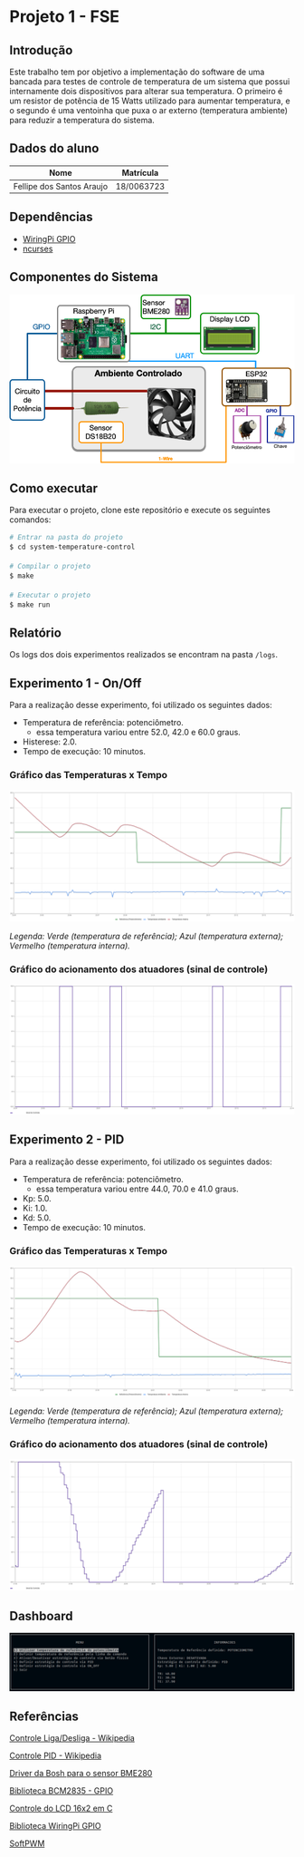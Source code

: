# Projeto 1 - FSE

## Introdução

Este trabalho tem por objetivo a implementação do software de uma bancada para testes de controle de temperatura de um sistema que possui internamente dois dispositivos para alterar sua temperatura. O primeiro é um resistor de potência de 15 Watts utilizado para aumentar temperatura, e o segundo é uma ventoinha que puxa o ar externo (temperatura ambiente) para reduzir a temperatura do sistema.

## Dados do aluno

| Nome | Matrícula |
| ---- | --------- |
| Fellipe dos Santos Araujo | 18/0063723 |

## Dependências
* [WiringPi GPIO](http://wiringpi.com/)
* [ncurses](https://invisible-island.net/ncurses/)

## Componentes do Sistema

![Componentes](images/system-components.png)

## Como executar

Para executar o projeto, clone este repositório e execute os seguintes comandos:

```bash
# Entrar na pasta do projeto
$ cd system-temperature-control

# Compilar o projeto
$ make

# Executar o projeto
$ make run
```

## Relatório
Os logs dos dois experimentos realizados se encontram na pasta `/logs`.

## Experimento 1 - On/Off

Para a realização desse experimento, foi utilizado os seguintes dados:

* Temperatura de referência: potenciômetro.
  * essa temperatura variou entre 52.0, 42.0 e 60.0 graus.
* Histerese: 2.0.
* Tempo de execução: 10 minutos.

### Gráfico das Temperaturas x Tempo

![On/Off - Temperaturas x Tempo](./images/temperatures-on-off.png)

*Legenda: Verde (temperatura de referência); Azul (temperatura externa); Vermelho (temperatura interna).*

### Gráfico do acionamento dos atuadores (sinal de controle)

![On/Off - Sinal de Controle](./images/control-signal-on-off.png)

## Experimento 2 - PID

Para a realização desse experimento, foi utilizado os seguintes dados:

* Temperatura de referência: potenciômetro.
  * essa temperatura variou entre 44.0, 70.0 e 41.0 graus.
* Kp: 5.0.
* Ki: 1.0.
* Kd: 5.0.
* Tempo de execução: 10 minutos.

### Gráfico das Temperaturas x Tempo

![PID - Temperaturas x Tempo](images/temperatures-pid.png)

*Legenda: Verde (temperatura de referência); Azul (temperatura externa); Vermelho (temperatura interna).*

### Gráfico do acionamento dos atuadores (sinal de controle)

![PID - Sinal de Controle](./images/control-signal-pid.png)

## Dashboard

![Interface](images/dashboard.png)

## Referências

[Controle Liga/Desliga - Wikipedia](https://pt.wikipedia.org/wiki/Controle_liga-desliga)

[Controle PID - Wikipedia](https://pt.wikipedia.org/wiki/Controlador_proporcional_integral_derivativo)

[Driver da Bosh para o sensor BME280](https://github.com/BoschSensortec/BME280_driver)

[Biblioteca BCM2835 - GPIO](http://www.airspayce.com/mikem/bcm2835/)

[Controle do LCD 16x2 em C](http://www.bristolwatch.com/rpi/i2clcd.htm)

[Biblioteca WiringPi GPIO](http://wiringpi.com/)

[SoftPWM](https://www.arduino.cc/reference/en/libraries/softpwm/)
